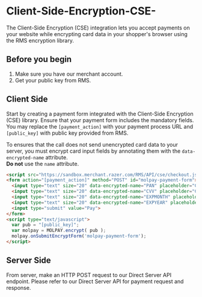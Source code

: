
# Client-Side-Encryption-CSE-
The Client-Side Encryption (CSE) integration lets you accept payments on your website while encrypting card data in your shopper's browser using the RMS encryption library.

## Before you begin
1) Make sure you have our merchant account.
2) Get your public key from RMS.

## Client Side
Start by creating a payment form integrated with the Client-Side Encryption (CSE) library. Ensure that your payment form includes the mandatory fields. You may replace the `[payment_action]` with your payment process URL and `[public_key]` with public key provided from RMS.

To ensures that the call does not send unencrypted card data to your server, you must encrypt card input fields by annotating them with the `data-encrypted-name` attribute.  
**Do not** use the `name` attribute.

```html
<script src="https://sandbox.merchant.razer.com/RMS/API/cse/checkout.js"></script>
<form action="[payment_action]" method="POST" id="molpay-payment-form">
  <input type="text" size="20" data-encrypted-name="PAN" placeholder="CC NUM" maxlength="16" required/>
  <input type="text" size="20" data-encrypted-name="CVV" placeholder="CVV" maxlength="3" required/>
  <input type="text" size="20" data-encrypted-name="EXPMONTH" placeholder="EXPMONTH [12]" maxlength="2" required/>
  <input type="text" size="20" data-encrypted-name="EXPYEAR" placeholder="EXPYEAR [2020]" min="4" maxlength="4" required/>
  <input type="submit" value="Pay">
</form>
<script type="text/javascript">
  var pub = "[public_key]";
  var molpay = MOLPAY.encrypt( pub );
  molpay.onSubmitEncryptForm('molpay-payment-form');
</script>
```        
## Server Side
From server, make an HTTP POST request to our Direct Server API endpoint. Please refer to our Direct Server API for payment request and response.
